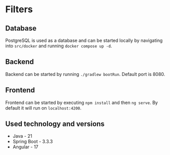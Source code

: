 # Filters

## Database
PostgreSQL is used as a database and can be started locally by navigating into `src/docker` and running `docker compose up -d`.

## Backend
Backend can be started by running `./gradlew bootRun`. Default port is 8080.

## Frontend
Frontend can be started by executing `npm install` and then `ng serve`. By default it will run on `localhost:4200`.

## Used technology and versions
* Java - 21 <br />
* Spring Boot - 3.3.3 <br />
* Angular - 17 <br />
